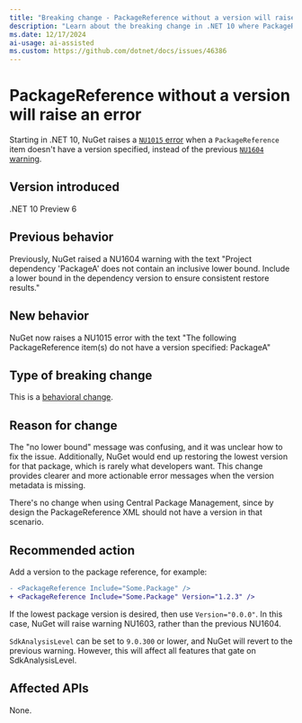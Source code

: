 ```yaml
---
title: "Breaking change - PackageReference without a version will raise an error"
description: "Learn about the breaking change in .NET 10 where PackageReference without a version raises NU1015 error instead of NU1604 warning."
ms.date: 12/17/2024
ai-usage: ai-assisted
ms.custom: https://github.com/dotnet/docs/issues/46386
---
```


# PackageReference without a version will raise an error

Starting in .NET 10, NuGet raises a [`NU1015` error](/nuget/reference/errors-and-warnings/nu1015) when a `PackageReference` item doesn't have a version specified, instead of the previous [`NU1604` warning](/nuget/reference/errors-and-warnings/nu1604).

## Version introduced

.NET 10 Preview 6

## Previous behavior

Previously, NuGet raised a NU1604 warning with the text "Project dependency 'PackageA' does not contain an inclusive lower bound. Include a lower bound in the dependency version to ensure consistent restore results."

## New behavior

NuGet now raises a NU1015 error with the text "The following PackageReference item(s) do not have a version specified: PackageA"

## Type of breaking change

This is a [behavioral change](../../categories.md#behavioral-change).

## Reason for change

The "no lower bound" message was confusing, and it was unclear how to fix the issue. Additionally, NuGet would end up restoring the lowest version for that package, which is rarely what developers want. This change provides clearer and more actionable error messages when the version metadata is missing.

There's no change when using Central Package Management, since by design the PackageReference XML should not have a version in that scenario.

## Recommended action

Add a version to the package reference, for example:

```diff
- <PackageReference Include="Some.Package" />
+ <PackageReference Include="Some.Package" Version="1.2.3" />
```

If the lowest package version is desired, then use `Version="0.0.0"`. In this case, NuGet will raise warning NU1603, rather than the previous NU1604.

`SdkAnalysisLevel` can be set to `9.0.300` or lower, and NuGet will revert to the previous warning. However, this will affect all features that gate on SdkAnalysisLevel.

## Affected APIs

None.
